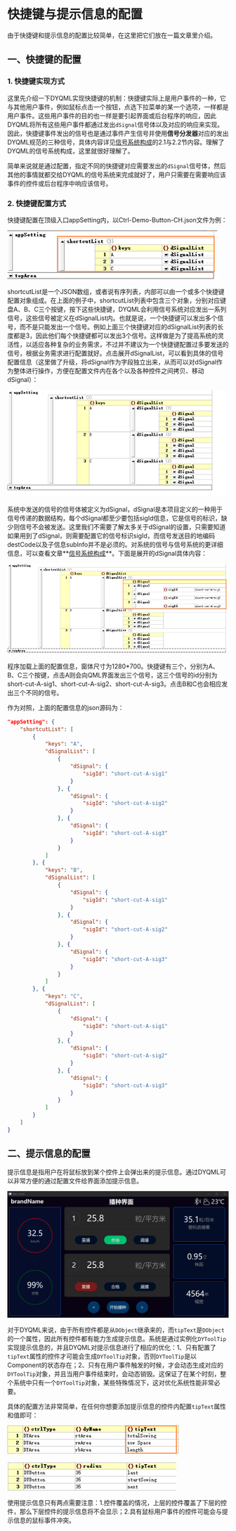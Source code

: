 # 快捷键与提示信息的配置

由于快捷键和提示信息的配置比较简单，在这里把它们放在一篇文章里介绍。

## 一、快捷键的配置

### 1. 快捷键实现方式

这里先介绍一下DYQML实现快捷键的机制：快捷键实际上是用户事件的一种，它与其他用户事件，例如鼠标点击一个按钮，点选下拉菜单的某一个选项，一样都是用户事件。这些用户事件的目的也一样是要引起界面或后台程序的响应，因此DYQML将所有这些用户事件都通过发出`dSignal`信号体以及对应的响应来实现。因此，快捷键事件发出的信号也是通过事件产生信号并使用**信号分发器**对应的发出DYQML规范的三种信号，具体内容详见[信号系统构成](https://github.com/kongkongthu/DYQML6/blob/master/docs/3-信号系统构成.md)的2.1与2.2节内容。理解了DYQML的信号系统构成，这里就很好理解了。

简单来说就是通过配置，指定不同的快捷键对应需要发出的`dSignal`信号体，然后其他的事情就都交给DYQML的信号系统来完成就好了，用户只需要在需要响应该事件的控件或后台程序中响应该信号。

### 2. 快捷键配置方式

快捷键配置在顶级入口appSetting内，以Ctrl-Demo-Button-CH.json文件为例：

![1715830104217](6-快捷键与提示信息的配置.assets/1715830104217.png)

shortcutList是一个JSON数组，或者说有序列表，内部可以由一个或多个快捷键配置对象组成。在上面的例子中，shortcutList列表中包含三个对象，分别对应键盘A、B、C三个按键，按下这些快捷键，DYQML会利用信号系统对应发出一系列信号，这些信号被定义在dSignalList内。也就是说，一个快捷键可以发出多个信号，而不是只能发出一个信号。例如上面三个快捷键对应的dSignalList列表的长度都是3，因此他们每个快捷键都可以发出3个信号。这样做是为了提高系统的灵活性，以适应各种复杂的业务需求，不过并不建议为一个快捷键配置过多要发送的信号，根据业务需求进行配置就好。点击展开dSignalList，可以看到具体的信号配置信息（这里做了升级，将dSignal作为字段独立出来，从而可以对dSignal作为整体进行操作，方便在配置文件内在各个以及各种控件之间拷贝、移动dSignal）：

![1715830150815](6-快捷键与提示信息的配置.assets/1715830150815.png)

系统中发送的信号的信号体被定义为dSignal，dSignal是本项目定义的一种用于信号传递的数据结构，每个dSignal都至少要包括sigId信息，它是信号的标识，缺少则信号不会被发送。这里我们不需要了解太多关于dSignal的设置，只需要知道如果用到了dSignal，则需要配置它的信号标识sigId，而信号发送目的地编码destCode以及子信息subInfo并不是必须的。对系统的信号与信号系统的更详细信息，可以查看文章**[信号系统构成](https://github.com/kongkongthu/DYQML6/blob/master/docs/3-信号系统构成.md)**。下面是展开的dSignal具体内容：

![1715830226230](6-快捷键与提示信息的配置.assets/1715830226230.png)

程序加载上面的配置信息，窗体尺寸为1280*700。快捷键有三个，分别为A、B、C三个按键，点击A则会向QML界面发出三个信号，这三个信号的id分别为short-cut-A-sig1、short-cut-A-sig2、short-cut-A-sig3。点击B和C也会相应发出三个不同的信号。

作为对照，上面的配置信息的json源码为：

```json
"appSetting": {
    "shortcutList": [
        {
            "keys": "A",
            "dSignalList": [
                {
                    "dSignal": {
                        "sigId": "short-cut-A-sig1"
                    }
                }, {
                    "dSignal": {
                        "sigId": "short-cut-A-sig2"
                    }
                }, {
                    "dSignal": {
                        "sigId": "short-cut-A-sig3"
                    }
                }
            ]
        }, {
            "keys": "B",
            "dSignalList": [
                {
                    "dSignal": {
                        "sigId": "short-cut-A-sig1"
                    }
                }, {
                    "dSignal": {
                        "sigId": "short-cut-A-sig2"
                    }
                }, {
                    "dSignal": {
                        "sigId": "short-cut-A-sig3"
                    }
                }
            ]
        }, {
            "keys": "C",
            "dSignalList": [
                {
                    "dSignal": {
                        "sigId": "short-cut-A-sig1"
                    }
                }, {
                    "dSignal": {
                        "sigId": "short-cut-A-sig2"
                    }
                }, {
                    "dSignal": {
                        "sigId": "short-cut-A-sig3"
                    }
                }
            ]
        }
    ]
}
```

## 二、提示信息的配置

提示信息是指用户在将鼠标放到某个控件上会弹出来的提示信息。通过DYQML可以非常方便的通过配置文件给界面添加提示信息。

![动画](6-快捷键与提示信息的配置.assets/动画.gif)

对于DYQML来说，由于所有控件都是从`DObject`继承来的，而`tipText`是`DObject`的一个属性，因此所有控件都有能力生成提示信息。系统是通过实例化`DYToolTip`实现提示信息的，并且DYQML对提示信息进行了相应的优化：1、只有配置了`tipText`属性的控件才可能会生成`DYToolTip`对象，否则`DYToolTip`是以Component的状态存在；2、只有在用户事件触发的时候，才会动态生成对应的`DYToolTip`对象，并且当用户事件结束时，会动态销毁。这保证了在某个时刻，整个系统中只有一个`DYToolTip`对象，某些特殊情况下，这对优化系统性能非常必要。

具体的配置方法非常简单，在任何你想要添加提示信息的控件内配置`tipText`属性和值即可：

![1713665326661](6-快捷键与提示信息的配置.assets/1713665326661.png)

![1713665406341](6-快捷键与提示信息的配置.assets/1713665406341.png)

使用提示信息只有两点需要注意：1.控件覆盖的情况，上层的控件覆盖了下层的控件，那么下层控件的提示信息将不会显示；2.具有鼠标用户事件的控件可能会与提示信息的鼠标事件冲突。

